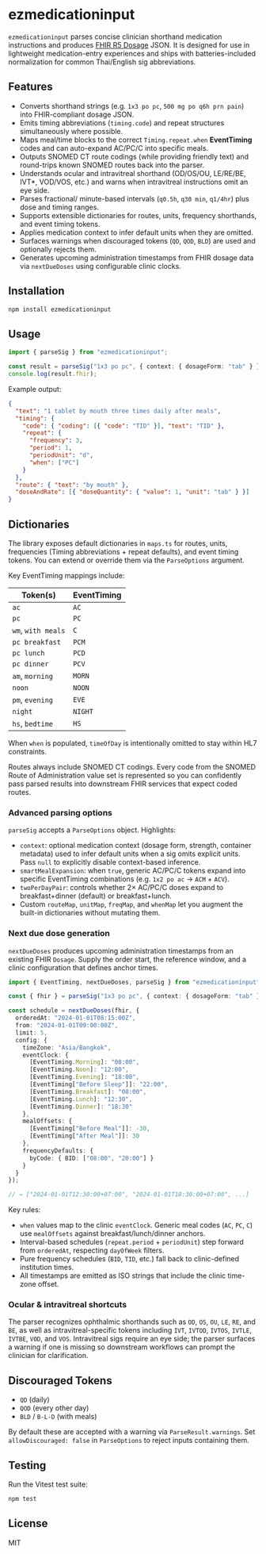 # ezmedicationinput

`ezmedicationinput` parses concise clinician shorthand medication instructions and produces [FHIR R5 Dosage](https://hl7.org/fhir/dosage.html) JSON. It is designed for use in lightweight medication-entry experiences and ships with batteries-included normalization for common Thai/English sig abbreviations.

## Features

- Converts shorthand strings (e.g. `1x3 po pc`, `500 mg po q6h prn pain`) into FHIR-compliant dosage JSON.
- Emits timing abbreviations (`timing.code`) and repeat structures simultaneously where possible.
- Maps meal/time blocks to the correct `Timing.repeat.when` **EventTiming** codes and can auto-expand AC/PC/C into specific meals.
- Outputs SNOMED CT route codings (while providing friendly text) and round-trips known SNOMED routes back into the parser.
- Understands ocular and intravitreal shorthand (OD/OS/OU, LE/RE/BE, IVT*, VOD/VOS, etc.) and warns when intravitreal instructions omit an eye side.
- Parses fractional/ minute-based intervals (`q0.5h`, `q30 min`, `q1/4hr`) plus dose and timing ranges.
- Supports extensible dictionaries for routes, units, frequency shorthands, and event timing tokens.
- Applies medication context to infer default units when they are omitted.
- Surfaces warnings when discouraged tokens (`QD`, `QOD`, `BLD`) are used and optionally rejects them.
- Generates upcoming administration timestamps from FHIR dosage data via `nextDueDoses` using configurable clinic clocks.

## Installation

```bash
npm install ezmedicationinput
```

## Usage

```ts
import { parseSig } from "ezmedicationinput";

const result = parseSig("1x3 po pc", { context: { dosageForm: "tab" } });
console.log(result.fhir);
```

Example output:

```json
{
  "text": "1 tablet by mouth three times daily after meals",
  "timing": {
    "code": { "coding": [{ "code": "TID" }], "text": "TID" },
    "repeat": {
      "frequency": 3,
      "period": 1,
      "periodUnit": "d",
      "when": ["PC"]
    }
  },
  "route": { "text": "by mouth" },
  "doseAndRate": [{ "doseQuantity": { "value": 1, "unit": "tab" } }]
}
```

## Dictionaries

The library exposes default dictionaries in `maps.ts` for routes, units, frequencies (Timing abbreviations + repeat defaults), and event timing tokens. You can extend or override them via the `ParseOptions` argument.

Key EventTiming mappings include:

| Token(s)        | EventTiming |
|-----------------|-------------|
| `ac`            | `AC`
| `pc`            | `PC`
| `wm`, `with meals` | `C`
| `pc breakfast`  | `PCM`
| `pc lunch`      | `PCD`
| `pc dinner`     | `PCV`
| `am`, `morning` | `MORN`
| `noon`          | `NOON`
| `pm`, `evening` | `EVE`
| `night`         | `NIGHT`
| `hs`, `bedtime` | `HS`

When `when` is populated, `timeOfDay` is intentionally omitted to stay within HL7 constraints.

Routes always include SNOMED CT codings. Every code from the SNOMED Route of Administration value set is represented so you can confidently pass parsed results into downstream FHIR services that expect coded routes.

### Advanced parsing options

`parseSig` accepts a `ParseOptions` object. Highlights:

- `context`: optional medication context (dosage form, strength, container
  metadata) used to infer default units when a sig omits explicit units. Pass
  `null` to explicitly disable context-based inference.
- `smartMealExpansion`: when `true`, generic AC/PC/C tokens expand into specific EventTiming combinations (e.g. `1x2 po ac` → `ACM` + `ACV`).
- `twoPerDayPair`: controls whether 2× AC/PC/C doses expand to breakfast+dinner (default) or breakfast+lunch.
- Custom `routeMap`, `unitMap`, `freqMap`, and `whenMap` let you augment the built-in dictionaries without mutating them.

### Next due dose generation

`nextDueDoses` produces upcoming administration timestamps from an existing FHIR `Dosage`. Supply the order start, the reference window, and a clinic configuration that defines anchor times.

```ts
import { EventTiming, nextDueDoses, parseSig } from "ezmedicationinput";

const { fhir } = parseSig("1x3 po pc", { context: { dosageForm: "tab" } });

const schedule = nextDueDoses(fhir, {
  orderedAt: "2024-01-01T08:15:00Z",
  from: "2024-01-01T09:00:00Z",
  limit: 5,
  config: {
    timeZone: "Asia/Bangkok",
    eventClock: {
      [EventTiming.Morning]: "08:00",
      [EventTiming.Noon]: "12:00",
      [EventTiming.Evening]: "18:00",
      [EventTiming["Before Sleep"]]: "22:00",
      [EventTiming.Breakfast]: "08:00",
      [EventTiming.Lunch]: "12:30",
      [EventTiming.Dinner]: "18:30"
    },
    mealOffsets: {
      [EventTiming["Before Meal"]]: -30,
      [EventTiming["After Meal"]]: 30
    },
    frequencyDefaults: {
      byCode: { BID: ["08:00", "20:00"] }
    }
  }
});

// → ["2024-01-01T12:30:00+07:00", "2024-01-01T18:30:00+07:00", ...]
```

Key rules:

- `when` values map to the clinic `eventClock`. Generic meal codes (`AC`, `PC`, `C`) use `mealOffsets` against breakfast/lunch/dinner anchors.
- Interval-based schedules (`repeat.period` + `periodUnit`) step forward from `orderedAt`, respecting `dayOfWeek` filters.
- Pure frequency schedules (`BID`, `TID`, etc.) fall back to clinic-defined institution times.
- All timestamps are emitted as ISO strings that include the clinic time-zone offset.

### Ocular & intravitreal shortcuts

The parser recognizes ophthalmic shorthands such as `OD`, `OS`, `OU`, `LE`, `RE`, and `BE`, as well as intravitreal-specific tokens including `IVT`, `IVTOD`, `IVTOS`, `IVTLE`, `IVTBE`, `VOD`, and `VOS`. Intravitreal sigs require an eye side; the parser surfaces a warning if one is missing so downstream workflows can prompt the clinician for clarification.

## Discouraged Tokens

- `QD` (daily)
- `QOD` (every other day)
- `BLD` / `B-L-D` (with meals)

By default these are accepted with a warning via `ParseResult.warnings`. Set `allowDiscouraged: false` in `ParseOptions` to reject inputs containing them.

## Testing

Run the Vitest test suite:

```bash
npm test
```

## License

MIT
